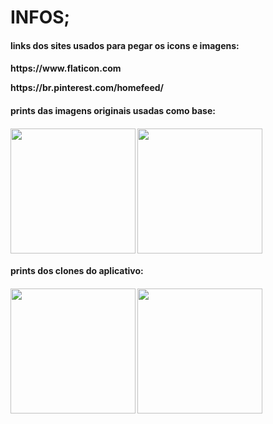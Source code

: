 # INFOS;

<h4>links dos sites usados para pegar os icons e imagens:<h4/>

<p>https://www.flaticon.com<p/>
<p>https://br.pinterest.com/homefeed/<p/>

<h4>prints das imagens originais usadas como base:<h4/>

<div align="left">
    <img align="center" src="https://i.imgur.com/4EFIEPa.jpg" width="200px">
    <img align="center" src="https://i.imgur.com/icgg6T9.jpg" width="200px">
</div 
    
<br/>    
    
<h4>prints dos clones do aplicativo:<h4/>
    
<div align="left">
    <img align="center" src="https://i.imgur.com/QvGUtp4.jpg" width="200px">
    <img align="center" src="https://i.imgur.com/AnZ5pOu.jpg" width="200px">
</div
